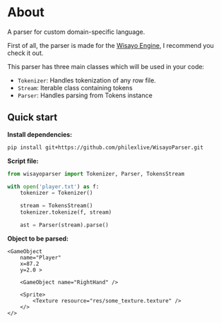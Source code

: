# About

A parser for custom domain-specific language.

First of all, the parser is made for the [Wisayo Engine](https://github.com/philexlive/WisayoEngine), I recommend you check it out.

This parser has three main classes which will be used in your code:

- `Tokenizer`: Handles tokenization of any row file.
- `Stream`: Iterable class containing tokens
- `Parser`: Handles parsing from Tokens instance

## Quick start

**Install dependencies:**

```bash
pip install git+https://github.com/philexlive/WisayoParser.git
```

**Script file:**

```python
from wisayoparser import Tokenizer, Parser, TokensStream

with open('player.txt') as f:
    tokenizer = Tokenizer()

    stream = TokensStream()
    tokenizer.tokenize(f, stream)

    ast = Parser(stream).parse()
```

**Object to be parsed:**

```
<GameObject
    name="Player"
    x=87.2
    y=2.0 >

    <GameObject name="RightHand" />

    <Sprite>
        <Texture resource="res/some_texture.texture" />
    </>
</>
```
